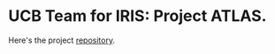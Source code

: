 # UCB Team for IRIS: Project ATLAS.

Here's the project [repository]("https://github.com/UCB6-iris-largedataset-2025/The-Iris-Project").
